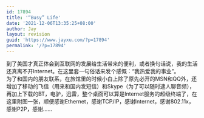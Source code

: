 ```yaml
---
id: 17894
title: '“Busy” Life'
date: '2021-12-06T13:35:25+08:00'
author: Jay
layout: revision
guid: 'https://www.jayxu.com/?p=17894'
permalink: '/?p=17894'
---
```


<div>到了美国才真正体会到互联网的发展给生活带来的便利，或者换句话说，我的生活还真离不开Internet。在这里套一句俗话来发个感慨：“我热爱我的事业”。</div>
<div>为了和国内的朋友联系，在旅馆里的时候小白上除了原先必开的MSN和QQ外，还增加了移动的飞信（用来和国内发短信）和Skype（为了可以随时逮人聊音频），再加上下载的BT，电驴，迅雷，整个桌面可以算是Internet服务的超级终端了，在这里附图一张，顺便感谢Ethernet，感谢TCP/IP，感谢Internet，感谢802.11x，感谢P2P，感谢……</div>